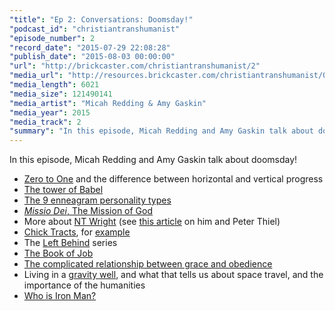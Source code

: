```yaml
---
"title": "Ep 2: Conversations: Doomsday!"
"podcast_id": "christiantranshumanist"
"episode_number": 2
"record_date": "2015-07-29 22:08:28"
"publish_date": "2015-08-03 00:00:00"
"url": "http://brickcaster.com/christiantranshumanist/2"
"media_url": "http://resources.brickcaster.com/christiantranshumanist/002_doomsday.mp3"
"media_length": 6021
"media_size": 121490141
"media_artist": "Micah Redding & Amy Gaskin"
"media_year": 2015
"media_track": 2
"summary": "In this episode, Micah Redding and Amy Gaskin talk about doomsday!"
---
```


In this episode, Micah Redding and Amy Gaskin talk about doomsday!

- [Zero to One](http://amzn.to/1WmbgB0) and the difference between horizontal and vertical progress
- [The tower of Babel](https://en.wikipedia.org/wiki/Tower_of_Babel)
- [The 9 enneagram personality types](https://www.enneagraminstitute.com/type-descriptions/)
- [*Missio Dei*, The Mission of God](https://en.wikipedia.org/wiki/Missio_Dei)
- More about [NT Wright](https://en.wikipedia.org/wiki/N._T._Wright) (see [this article](http://www.forbes.com/sites/valleyvoices/2015/06/24/peter-thiel-n-t-wright-on-technology-hope-and-the-end-of-death/) on him and Peter Thiel)
- [Chick Tracts](https://en.wikipedia.org/wiki/Chick_tract), for [example](https://www.chick.com/reading/tracts/0052/0052_01.asp)
- The [Left Behind](http://www.leftbehindmovie.com/) series
- [The Book of Job](https://en.wikipedia.org/wiki/Book_of_Job)
- [The complicated relationship between grace and obedience](http://farm1.staticflickr.com/54/178448235_4695964fae.jpg)
- Living in a [gravity well](https://en.wikipedia.org/wiki/Gravity_well), and what that tells us about space travel, and the importance of the humanities
- [Who is Iron Man?](http://micahredding.com/blog/2013/06/07/iron-man-and-modern-identity-crisis)